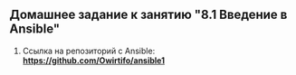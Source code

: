 ## Домашнее задание к занятию "8.1 Введение в Ansible"

1. Ссылка на репозиторий с Ansible:
**https://github.com/Owirtifo/ansible1**
